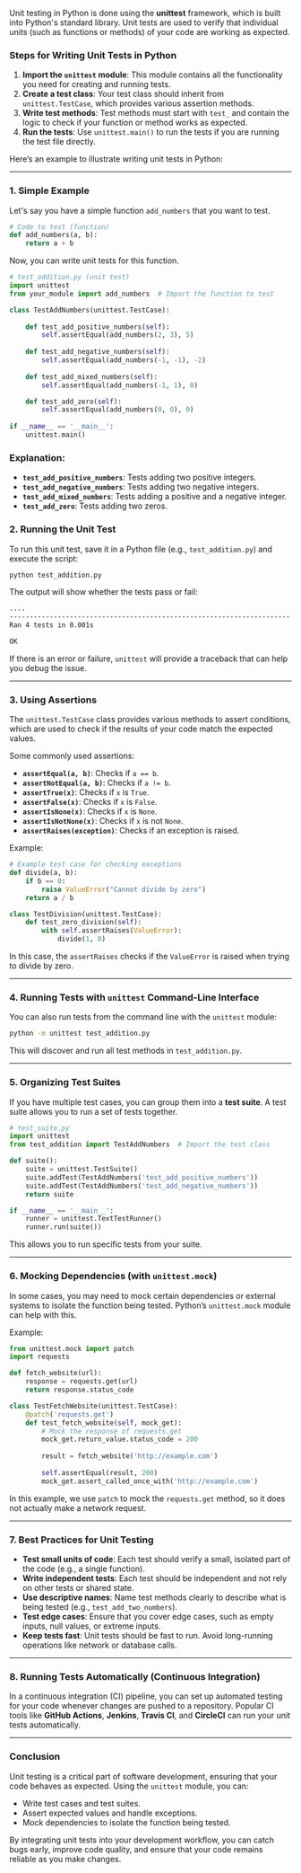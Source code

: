 Unit testing in Python is done using the **unittest** framework, which is built into Python's standard library. Unit tests are used to verify that individual units (such as functions or methods) of your code are working as expected.

### **Steps for Writing Unit Tests in Python**

1. **Import the `unittest` module**: This module contains all the functionality you need for creating and running tests.
2. **Create a test class**: Your test class should inherit from `unittest.TestCase`, which provides various assertion methods.
3. **Write test methods**: Test methods must start with `test_` and contain the logic to check if your function or method works as expected.
4. **Run the tests**: Use `unittest.main()` to run the tests if you are running the test file directly.

Here’s an example to illustrate writing unit tests in Python:

---

### **1. Simple Example**

Let's say you have a simple function `add_numbers` that you want to test.

```python
# Code to test (function)
def add_numbers(a, b):
    return a + b
```

Now, you can write unit tests for this function.

```python
# test_addition.py (unit test)
import unittest
from your_module import add_numbers  # Import the function to test

class TestAddNumbers(unittest.TestCase):
    
    def test_add_positive_numbers(self):
        self.assertEqual(add_numbers(2, 3), 5)
        
    def test_add_negative_numbers(self):
        self.assertEqual(add_numbers(-1, -1), -2)
        
    def test_add_mixed_numbers(self):
        self.assertEqual(add_numbers(-1, 1), 0)

    def test_add_zero(self):
        self.assertEqual(add_numbers(0, 0), 0)
    
if __name__ == '__main__':
    unittest.main()
```

### **Explanation:**
- **`test_add_positive_numbers`**: Tests adding two positive integers.
- **`test_add_negative_numbers`**: Tests adding two negative integers.
- **`test_add_mixed_numbers`**: Tests adding a positive and a negative integer.
- **`test_add_zero`**: Tests adding two zeros.

### **2. Running the Unit Test**

To run this unit test, save it in a Python file (e.g., `test_addition.py`) and execute the script:

```bash
python test_addition.py
```

The output will show whether the tests pass or fail:

```bash
....
----------------------------------------------------------------------
Ran 4 tests in 0.001s

OK
```

If there is an error or failure, `unittest` will provide a traceback that can help you debug the issue.

---

### **3. Using Assertions**

The `unittest.TestCase` class provides various methods to assert conditions, which are used to check if the results of your code match the expected values.

Some commonly used assertions:

- **`assertEqual(a, b)`**: Checks if `a == b`.
- **`assertNotEqual(a, b)`**: Checks if `a != b`.
- **`assertTrue(x)`**: Checks if `x` is `True`.
- **`assertFalse(x)`**: Checks if `x` is `False`.
- **`assertIsNone(x)`**: Checks if `x` is `None`.
- **`assertIsNotNone(x)`**: Checks if `x` is not `None`.
- **`assertRaises(exception)`**: Checks if an exception is raised.

Example:

```python
# Example test case for checking exceptions
def divide(a, b):
    if b == 0:
        raise ValueError("Cannot divide by zero")
    return a / b

class TestDivision(unittest.TestCase):
    def test_zero_division(self):
        with self.assertRaises(ValueError):
            divide(1, 0)
```

In this case, the `assertRaises` checks if the `ValueError` is raised when trying to divide by zero.

---

### **4. Running Tests with `unittest` Command-Line Interface**

You can also run tests from the command line with the `unittest` module:

```bash
python -m unittest test_addition.py
```

This will discover and run all test methods in `test_addition.py`.

---

### **5. Organizing Test Suites**

If you have multiple test cases, you can group them into a **test suite**. A test suite allows you to run a set of tests together.

```python
# test_suite.py
import unittest
from test_addition import TestAddNumbers  # Import the test class

def suite():
    suite = unittest.TestSuite()
    suite.addTest(TestAddNumbers('test_add_positive_numbers'))
    suite.addTest(TestAddNumbers('test_add_negative_numbers'))
    return suite

if __name__ == '__main__':
    runner = unittest.TextTestRunner()
    runner.run(suite())
```

This allows you to run specific tests from your suite.

---

### **6. Mocking Dependencies (with `unittest.mock`)**

In some cases, you may need to mock certain dependencies or external systems to isolate the function being tested. Python’s `unittest.mock` module can help with this.

Example:

```python
from unittest.mock import patch
import requests

def fetch_website(url):
    response = requests.get(url)
    return response.status_code

class TestFetchWebsite(unittest.TestCase):
    @patch('requests.get')
    def test_fetch_website(self, mock_get):
        # Mock the response of requests.get
        mock_get.return_value.status_code = 200
        
        result = fetch_website('http://example.com')
        
        self.assertEqual(result, 200)
        mock_get.assert_called_once_with('http://example.com')
```

In this example, we use `patch` to mock the `requests.get` method, so it does not actually make a network request.

---

### **7. Best Practices for Unit Testing**

- **Test small units of code**: Each test should verify a small, isolated part of the code (e.g., a single function).
- **Write independent tests**: Each test should be independent and not rely on other tests or shared state.
- **Use descriptive names**: Name test methods clearly to describe what is being tested (e.g., `test_add_two_numbers`).
- **Test edge cases**: Ensure that you cover edge cases, such as empty inputs, null values, or extreme inputs.
- **Keep tests fast**: Unit tests should be fast to run. Avoid long-running operations like network or database calls.

---

### **8. Running Tests Automatically (Continuous Integration)**

In a continuous integration (CI) pipeline, you can set up automated testing for your code whenever changes are pushed to a repository. Popular CI tools like **GitHub Actions**, **Jenkins**, **Travis CI**, and **CircleCI** can run your unit tests automatically.

---

### **Conclusion**

Unit testing is a critical part of software development, ensuring that your code behaves as expected. Using the `unittest` module, you can:
- Write test cases and test suites.
- Assert expected values and handle exceptions.
- Mock dependencies to isolate the function being tested.

By integrating unit tests into your development workflow, you can catch bugs early, improve code quality, and ensure that your code remains reliable as you make changes.
